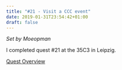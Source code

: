 ```yaml
---
title: "#21 - Visit a CCC event"
date: 2019-01-31T23:54:42+01:00
draft: false
---
```


*Set by Moeopman*

I completed quest #21 at the 35C3 in Leipzig.

[Quest Overview](/en/post/quests)